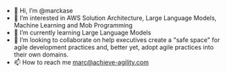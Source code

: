- 👋 Hi, I’m @marckase
- 👀 I’m interested in AWS Solution Architecture, Large Language Models, Machine Learning and Mob Programming
- 🌱 I’m currently learning Large Language Models
- 💞️ I’m looking to collaborate on help executives create a "safe space" for agile development practices and, better yet, adopt agile practices into their own domains.  
- 📫 How to reach me marc@achieve-agility.com

<!---
marckase/marckase is a ✨ special ✨ repository because its `README.md` (this file) appears on your GitHub profile.
You can click the Preview link to take a look at your changes.
--->
